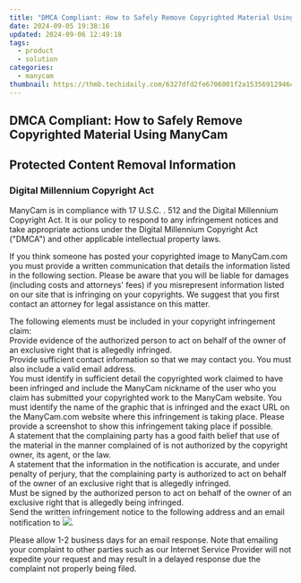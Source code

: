 ```yaml
---
title: "DMCA Compliant: How to Safely Remove Copyrighted Material Using ManyCam"
date: 2024-09-05 19:38:16
updated: 2024-09-06 12:49:18
tags:
  - product
  - solution
categories:
  - manycam
thumbnail: https://thmb.techidaily.com/6327dfd2fe6706001f2a15356912946cde0731783904dd7e7520cd43dae6ef6d.jpg
---
```


## DMCA Compliant: How to Safely Remove Copyrighted Material Using ManyCam

## Protected Content Removal Information

### Digital Millennium Copyright Act

ManyCam is in compliance with 17 U.S.C. . 512 and the Digital Millennium Copyright Act. It is our policy to respond to any infringement notices and take appropriate actions under the Digital Millennium Copyright Act ("DMCA") and other applicable intellectual property laws.

If you think someone has posted your copyrighted image to ManyCam.com you must provide a written communication that details the information listed in the following section. Please be aware that you will be liable for damages (including costs and attorneys' fees) if you misrepresent information listed on our site that is infringing on your copyrights. We suggest that you first contact an attorney for legal assistance on this matter.

The following elements must be included in your copyright infringement claim:  
Provide evidence of the authorized person to act on behalf of the owner of an exclusive right that is allegedly infringed.  
Provide sufficient contact information so that we may contact you. You must also include a valid email address.  
You must identify in sufficient detail the copyrighted work claimed to have been infringed and include the ManyCam nickname of the user who you claim has submitted your copyrighted work to the ManyCam website. You must identify the name of the graphic that is infringed and the exact URL on the ManyCam.com website where this infringement is taking place. Please provide a screenshot to show this infringement taking place if possible.  
A statement that the complaining party has a good faith belief that use of the material in the manner complained of is not authorized by the copyright owner, its agent, or the law.  
A statement that the information in the notification is accurate, and under penalty of perjury, that the complaining party is authorized to act on behalf of the owner of an exclusive right that is allegedly infringed.  
Must be signed by the authorized person to act on behalf of the owner of an exclusive right that is allegedly being infringed.  
Send the written infringement notice to the following address and an email notification to ![](https://manycam.com/build/images/helpdesk.gif?v=f625961a56).

Please allow 1-2 business days for an email response. Note that emailing your complaint to other parties such as our Internet Service Provider will not expedite your request and may result in a delayed response due the complaint not properly being filed.

<ins class="adsbygoogle"
     style="display:block"
     data-ad-format="autorelaxed"
     data-ad-client="ca-pub-7571918770474297"
     data-ad-slot="1223367746"></ins>



<ins class="adsbygoogle"
     style="display:block"
     data-ad-client="ca-pub-7571918770474297"
     data-ad-slot="8358498916"
     data-ad-format="auto"
     data-full-width-responsive="true"></ins>
